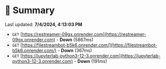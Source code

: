 # 📖 Summary
Last updated: **7/4/2024, 4:13:03 PM**

- `GET` [https://restreamer-09gx.onrender.com](https://restreamer-09gx.onrender.com) - **Down** (5867ms)
- `GET` [https://filestreambot-b5k6.onrender.com/](https://filestreambot-b5k6.onrender.com/) - **Down** (367ms)
- `GET` [https://jupyterlab-python3-12-3.onrender.com](https://jupyterlab-python3-12-3.onrender.com) - **Down** (191ms)
